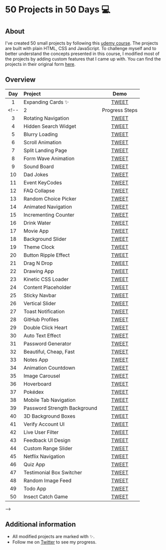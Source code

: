 # 50 Projects in 50 Days 💻
## About
I've created 50 small projects by following this [udemy course](https://www.udemy.com/course/50-projects-50-days/). The projects are built with plain HTML, CSS and JavaScript. To challenge myself and to better understand the concepts presented in this course, I modified most of the projects by adding custom features that I came up with. You can find the projects in their original form [here](https://github.com/bradtraversy/50projects50days).
## Overview
| Day | Project | Demo |
| :---: | :--- | :---: |
| 1 | Expanding Cards ✨ | [TWEET](https://twitter.com/Prixliveirx/status/) |
<!-- | 2 | Progress Steps  | [TWEET](https://twitter.com/Prixliveirx/status/) |
| 3 | Rotating Navigation | [TWEET](https://twitter.com/Prixliveirx/status/) |
| 4 | Hidden Search Widget  | [TWEET](https://twitter.com/Prixliveirx/status/) |
| 5 | Blurry Loading | [TWEET](https://twitter.com/Prixliveirx/status/) |
| 6 | Scroll Animation  | [TWEET](https://twitter.com/Prixliveirx/status/) |
| 7 | Split Landing Page  | [TWEET](https://twitter.com/Prixliveirx/status/) |
| 8 | Form Wave Animation | [TWEET](https://twitter.com/Prixliveirx/status/) |
| 9 | Sound Board | [TWEET](https://twitter.com/Prixliveirx/status/) |
| 10 | Dad Jokes | [TWEET](https://twitter.com/Prixliveirx/status/) |
| 11 | Event KeyCodes | [TWEET](https://twitter.com/Prixliveirx/status/) |
| 12 | FAQ Collapse | [TWEET](https://twitter.com/Prixliveirx/status/) |
| 13 | Random Choice Picker | [TWEET](https://twitter.com/Prixliveirx/status/) |
| 14 | Animated Navigation | [TWEET](https://twitter.com/Prixliveirx/status/) |
| 15 | Incrementing Counter | [TWEET](https://twitter.com/Prixliveirx/status/) |
| 16 | Drink Water | [TWEET](https://twitter.com/Prixliveirx/status/) |
| 17 | Movie App | [TWEET](https://twitter.com/Prixliveirx/status/) |
| 18 | Background Slider | [TWEET](https://twitter.com/Prixliveirx/status/) |
| 19 | Theme Clock | [TWEET](https://twitter.com/Prixliveirx/status/) |
| 20 | Button Ripple Effect  | [TWEET](https://twitter.com/Prixliveirx/status/) |
| 21 | Drag N Drop | [TWEET](https://twitter.com/Prixliveirx/status/) |
| 22 | Drawing App | [TWEET](https://twitter.com/Prixliveirx/status/) |
| 23 | Kinetic CSS Loader  | [TWEET](https://twitter.com/Prixliveirx/status/) |
| 24 | Content Placeholder | [TWEET](https://twitter.com/Prixliveirx/status/) |
| 25 | Sticky Navbar | [TWEET](https://twitter.com/Prixliveirx/status/) |
| 26 | Vertical Slider  | [TWEET](https://twitter.com/Prixliveirx/status/) |
| 27 | Toast Notification | [TWEET](https://twitter.com/Prixliveirx/status/) |
| 28 | GitHub Profiles | [TWEET](https://twitter.com/Prixliveirx/status/) |
| 29 | Double Click Heart | [TWEET](https://twitter.com/Prixliveirx/status/) |
| 30 | Auto Text Effect | [TWEET](https://twitter.com/Prixliveirx/status/) |
| 31 | Password Generator | [TWEET](https://twitter.com/Prixliveirx/status/) |
| 32 | Beautiful, Cheap, Fast | [TWEET](https://twitter.com/Prixliveirx/status/) |
| 33 | Notes App | [TWEET](https://twitter.com/Prixliveirx/status/) |
| 34 | Animation Countdown | [TWEET](https://twitter.com/Prixliveirx/status/) |
| 35 | Image Carousel | [TWEET](https://twitter.com/Prixliveirx/status/) |
| 36 | Hoverboard | [TWEET](https://twitter.com/Prixliveirx/status/) |
| 37 | Pokédex | [TWEET](https://twitter.com/Prixliveirx/status/) |
| 38 | Mobile Tab Navigation | [TWEET](https://twitter.com/Prixliveirx/status/) |
| 39 | Password Strength Background | [TWEET](https://twitter.com/Prixliveirx/status/) |
| 40 | 3D Background Boxes | [TWEET](https://twitter.com/Prixliveirx/status/) |
| 41 | Verify Account UI | [TWEET](https://twitter.com/Prixliveirx/status/) |
| 42 | Live User Filter | [TWEET](https://twitter.com/Prixliveirx/status/) |
| 43 | Feedback UI Design | [TWEET](https://twitter.com/Prixliveirx/status/) |
| 44 | Custom Range Slider | [TWEET](https://twitter.com/Prixliveirx/status/) |
| 45 | Netflix Navigation | [TWEET](https://twitter.com/Prixliveirx/status/) |
| 46 | Quiz App | [TWEET](https://twitter.com/Prixliveirx/status/) |
| 47 | Testimonial Box Switcher | [TWEET](https://twitter.com/Prixliveirx/status/) |
| 48 | Random Image Feed | [TWEET](https://twitter.com/Prixliveirx/status/) |
| 49 | Todo App | [TWEET](https://twitter.com/Prixliveirx/status/) |
| 50 | Insect Catch Game  | [TWEET](https://twitter.com/Prixliveirx/status/) |
 -->
## Additional information
* All modified projects are marked with ✨.
* Follow me on [Twitter](https://twitter.com/Prixliveirx) to see my progress.
